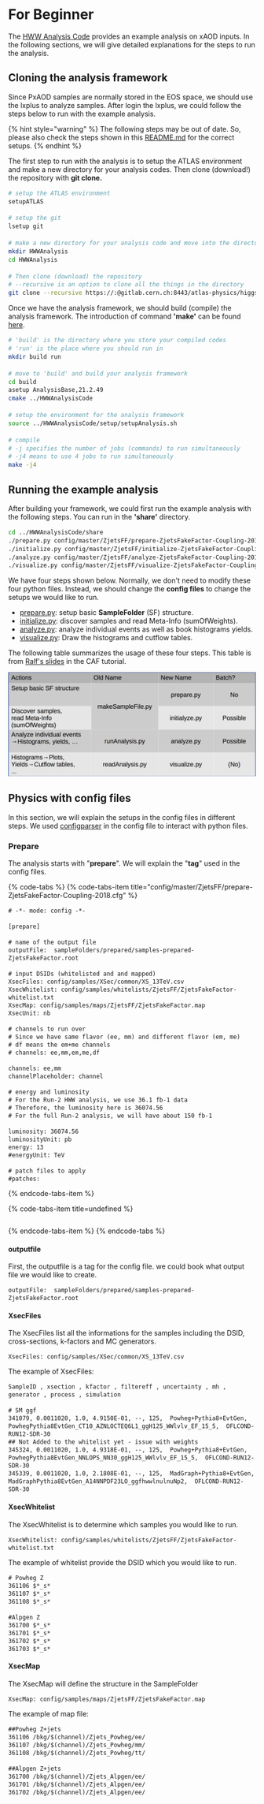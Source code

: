 # For Beginner

The [HWW Analysis Code](https://gitlab.cern.ch/atlas-physics/higgs/hww/HWWAnalysisCode) provides an example analysis on xAOD inputs. In the following sections, we will give detailed explanations for the steps to run the analysis.

## Cloning the analysis framework

Since PxAOD samples are normally stored in the EOS space, we should use the lxplus to analyze samples. After login the lxplus, we could follow the steps below to run with the example analysis.

{% hint style="warning" %}
The following steps may be out of date. So, please also check the steps shown in this [README.md](https://gitlab.cern.ch/atlas-physics/higgs/hww/HWWAnalysisCode/blob/master/README.md) for the correct setups.
{% endhint %}

The first step to run with the analysis is to setup the ATLAS environment and make a new directory for your analysis codes. Then clone \(download!\) the repository with **git clone.** 

```bash
# setup the ATLAS environment
setupATLAS

# setup the git 
lsetup git

# make a new directory for your analysis code and move into the directory
mkdir HWWAnalysis
cd HWWAnalysis

# Then clone (download) the repository 
# --recursive is an option to clone all the things in the directory
git clone --recursive https://:@gitlab.cern.ch:8443/atlas-physics/higgs/hww/HWWAnalysisCode.git
```

Once we have the analysis framework, we should build \(compile\) the analysis framework. The introduction of command **'make'** can be found [here](https://www.tutorialspoint.com/unix_commands/make.htm). 

```bash
# 'build' is the directory where you store your compiled codes
# 'run' is the place where you should run in 
mkdir build run

# move to 'build' and build your analysis framework
cd build
asetup AnalysisBase,21.2.49
cmake ../HWWAnalysisCode

# setup the environment for the analysis framework
source ../HWWAnalysisCode/setup/setupAnalysis.sh

# compile 
# -j specifies the number of jobs (commands) to run simultaneously
# -j4 means to use 4 jobs to run simultaneously
make -j4

```

## Running the example analysis

After building your framework, we could first run the example analysis with the following steps. You can run in the **'share'** directory. 

```bash
cd ../HWWAnalysisCode/share
./prepare.py config/master/ZjetsFF/prepare-ZjetsFakeFactor-Coupling-2018.cfg
./initialize.py config/master/ZjetsFF/initialize-ZjetsFakeFactor-Coupling-2018.cfg
./analyze.py config/master/ZjetsFF/analyze-ZjetsFakeFactor-Coupling-2018.cfg
./visualize.py config/master/ZjetsFF/visualize-ZjetsFakeFactor-Coupling-2018.cfg
```

We have four steps shown below. Normally, we don't need to modify these four python files. Instead, we should change the **config files** to change the setups we would like to run. 

* [prepare.py](https://gitlab.cern.ch/atlas-physics/higgs/hww/HWWAnalysisCode/blob/master/share/prepare.py):  setup basic **SampleFolder** \(SF\) structure.
* [initialize.py](https://gitlab.cern.ch/atlas-physics/higgs/hww/HWWAnalysisCode/blob/master/share/initialize.py): discover samples and read Meta-Info \(sumOfWeights\).
* [analyze.py](https://gitlab.cern.ch/atlas-physics/higgs/hww/HWWAnalysisCode/blob/master/share/analyze.py): analyze individual events as well as book histograms  yields.
* [visualize.py](https://gitlab.cern.ch/atlas-physics/higgs/hww/HWWAnalysisCode/blob/master/share/visualize.py): Draw the histograms and cutflow tables.

The following table summarizes the usage of these four steps. This table is from [Ralf's slides](https://indico.cern.ch/event/771763/contributions/3207844/attachments/1767899/2871281/caf_tutorial_concepts.pdf) in the CAF tutorial.

![](../../../../.gitbook/assets/ying-mu-kuai-zhao-20190119-xia-wu-8.46.07.png)

## Physics with config files

In this section, we will explain the setups in the config files in different steps. We used [configparser](https://docs.python.org/3/library/configparser.html) in the config file to interact with python files. 

### Prepare

The analysis starts with "**prepare**". We will explain the "**tag**" used in the config files. 

{% code-tabs %}
{% code-tabs-item title="config/master/ZjetsFF/prepare-ZjetsFakeFactor-Coupling-2018.cfg" %}
```text
# -*- mode: config -*-

[prepare]

# name of the output file
outputFile:  sampleFolders/prepared/samples-prepared-ZjetsFakeFactor.root

# input DSIDs (whitelisted and and mapped)
XsecFiles: config/samples/XSec/common/XS_13TeV.csv
XsecWhitelist: config/samples/whitelists/ZjetsFF/ZjetsFakeFactor-whitelist.txt
XsecMap: config/samples/maps/ZjetsFF/ZjetsFakeFactor.map
XsecUnit: nb

# channels to run over
# Since we have same flavor (ee, mm) and different flavor (em, me)
# df means the em+me channels
# channels: ee,mm,em,me,df

channels: ee,mm
channelPlaceholder: channel

# energy and luminosity
# For the Run-2 HWW analysis, we use 36.1 fb-1 data
# Therefore, the luminosity here is 36074.56
# For the full Run-2 analysis, we will have about 150 fb-1

luminosity: 36074.56
luminosityUnit: pb
energy: 13
#energyUnit: TeV

# patch files to apply
#patches: 

```
{% endcode-tabs-item %}

{% code-tabs-item title=undefined %}
```

```
{% endcode-tabs-item %}
{% endcode-tabs %}

#### outputfile

First, the outputfile is a tag for the config file. we could book what output file we would like to create. 

```text
outputFile:  sampleFolders/prepared/samples-prepared-ZjetsFakeFactor.root
```

#### XsecFiles

The XsecFiles list all the informations for the samples including the DSID, cross-sections, k-factors and MC generators. 

```text
XsecFiles: config/samples/XSec/common/XS_13TeV.csv
```

The example of XsecFiles:

```text
SampleID , xsection , kfactor , filtereff , uncertainty , mh , generator , process , simulation

# SM ggf
341079, 0.0011020, 1.0, 4.9150E-01, --, 125,  Powheg+Pythia8+EvtGen, PowhegPythia8EvtGen_CT10_AZNLOCTEQ6L1_ggH125_WWlvlv_EF_15_5,  OFLCOND-RUN12-SDR-30
## Not Added to the whitelist yet - issue with weights
345324, 0.0011020, 1.0, 4.9318E-01, --, 125,  Powheg+Pythia8+EvtGen, PowhegPythia8EvtGen_NNLOPS_NN30_ggH125_WWlvlv_EF_15_5,  OFLCOND-RUN12-SDR-30
345339, 0.0011020, 1.0, 2.1808E-01, --, 125,  MadGraph+Pythia8+EvtGen, MadGraphPythia8EvtGen_A14NNPDF23LO_ggfhwwlnulnuNp2,  OFLCOND-RUN12-SDR-30

```

#### XsecWhitelist

The XsecWhitelist is to determine which samples you would like to run. 

```text
XsecWhitelist: config/samples/whitelists/ZjetsFF/ZjetsFakeFactor-whitelist.txt
```

The example of whitelist provide the DSID which you would like to run.

```text
# Powheg Z
361106 $*_s*
361107 $*_s*
361108 $*_s*

#Alpgen Z
361700 $*_s*
361701 $*_s*
361702 $*_s*
361703 $*_s*
```

#### XsecMap

The XsecMap will define the structure in the SampleFolder

```text
XsecMap: config/samples/maps/ZjetsFF/ZjetsFakeFactor.map
```

The example of map file:

```text
##Powheg Z+jets
361106 /bkg/$(channel)/Zjets_Powheg/ee/
361107 /bkg/$(channel)/Zjets_Powheg/mm/
361108 /bkg/$(channel)/Zjets_Powheg/tt/

##Alpgen Z+jets
361700 /bkg/$(channel)/Zjets_Alpgen/ee/
361701 /bkg/$(channel)/Zjets_Alpgen/ee/
361702 /bkg/$(channel)/Zjets_Alpgen/ee/
```



